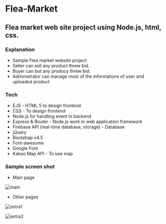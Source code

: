 # Flea-Market

## Flea market web site project using Node.js, html, css.

### Explanation

- Sample Flea market website project
- Seller can sell any product threw bid.
- Buyer can but any producy threw bid. 
- Administrator can manage most of the informations of user and uploaded product

### Tech

- EJS - HTML 5 to design frontend
- CSS - To design frontend
- Node.js for handling event in backend
- Express & Router - Node.js work in web application framework
- Firebase API (real-time database, storage) - Database
- jQuery 
- Bootstrap v4.5
- Font-awesome
- Google Font
- Kakao Map API - To use map


### Sample screen shot

- Main page

![main](https://user-images.githubusercontent.com/28529183/114137926-d7f7c880-9947-11eb-915c-5489ee805695.png)

- Other pages

![extra1](https://user-images.githubusercontent.com/28529183/114138503-b0edc680-9948-11eb-9e23-b10d2c7510d7.png)

![extra2](https://user-images.githubusercontent.com/28529183/114138511-b3e8b700-9948-11eb-945d-bae10468870a.png)
